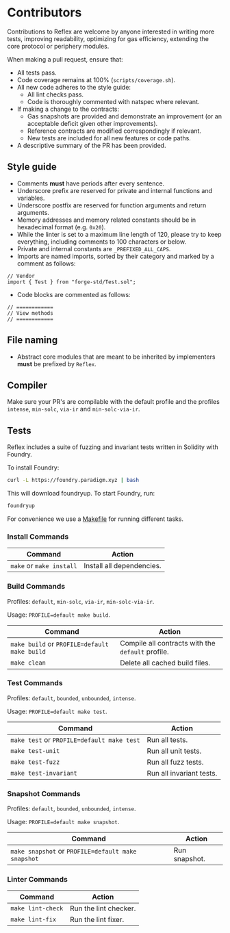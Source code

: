 # Contributors

Contributions to Reflex are welcome by anyone interested in writing more tests, improving readability, optimizing for gas efficiency, extending the core protocol or periphery modules.

When making a pull request, ensure that:

- All tests pass.
- Code coverage remains at 100% (`scripts/coverage.sh`).
- All new code adheres to the style guide:
  - All lint checks pass.
  - Code is thoroughly commented with natspec where relevant.
- If making a change to the contracts:
  - Gas snapshots are provided and demonstrate an improvement (or an acceptable deficit given other improvements).
  - Reference contracts are modified correspondingly if relevant.
  - New tests are included for all new features or code paths.
- A descriptive summary of the PR has been provided.

## Style guide

- Comments **must** have periods after every sentence.
- Underscore prefix are reserved for private and internal functions and variables.
- Underscore postfix are reserved for function arguments and return arguments.
- Memory addresses and memory related constants should be in hexadecimal format (e.g. `0x20`).
- While the linter is set to a maximum line length of 120, please try to keep everything, including comments to 100 characters or below.
- Private and internal constants are `_PREFIXED_ALL_CAPS`.
- Imports are named imports, sorted by their category and marked by a comment as follows:

```solidity
// Vendor
import { Test } from "forge-std/Test.sol";

```

- Code blocks are commented as follows:

```solidity
// ============
// View methods
// ============
```

## File naming

- Abstract core modules that are meant to be inherited by implementers **must** be prefixed by `Reflex`.

## Compiler

Make sure your PR's are compilable with the default profile and the profiles `intense`, `min-solc`, `via-ir` and `min-solc-via-ir`.

## Tests

Reflex includes a suite of fuzzing and invariant tests written in Solidity with Foundry.

To install Foundry:

```sh
curl -L https://foundry.paradigm.xyz | bash
```

This will download foundryup. To start Foundry, run:

```sh
foundryup
```

For convenience we use a [Makefile](/Makefile) for running different tasks.

### Install Commands

| Command                  | Action                    |
| ------------------------ | ------------------------- |
| `make` or `make install` | Install all dependencies. |

### Build Commands

Profiles: `default`, `min-solc`, `via-ir`, `min-solc-via-ir`.

Usage: `PROFILE=default make build`.

| Command                                      | Action                                            |
| -------------------------------------------- | ------------------------------------------------- |
| `make build` or `PROFILE=default make build` | Compile all contracts with the `default` profile. |
| `make clean`                                 | Delete all cached build files.                    |

### Test Commands

Profiles: `default`, `bounded`, `unbounded`, `intense`.

Usage: `PROFILE=default make test`.

| Command                                    | Action                   |
| ------------------------------------------ | ------------------------ |
| `make test` or `PROFILE=default make test` | Run all tests.           |
| `make test-unit`                           | Run all unit tests.      |
| `make test-fuzz`                           | Run all fuzz tests.      |
| `make test-invariant`                      | Run all invariant tests. |

### Snapshot Commands

Profiles: `default`, `bounded`, `unbounded`, `intense`.

Usage: `PROFILE=default make snapshot`.

| Command                                            | Action        |
| -------------------------------------------------- | ------------- |
| `make snapshot` or `PROFILE=default make snapshot` | Run snapshot. |

### Linter Commands

| Command           | Action                |
| ----------------- | --------------------- |
| `make lint-check` | Run the lint checker. |
| `make lint-fix`   | Run the lint fixer.   |
